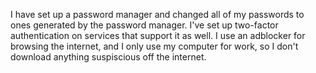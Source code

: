 I have set up a password manager and changed all of my passwords to ones generated by the password manager. I've set up two-factor authentication on services that support it as well. I use an adblocker for browsing the internet, and I only use my computer for work, so I don't download anything suspiscious off the internet.
